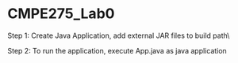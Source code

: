 # CMPE275_Lab0

Step 1: Create Java Application, add external JAR files to build path\

Step 2: To run the application, execute App.java as java application

